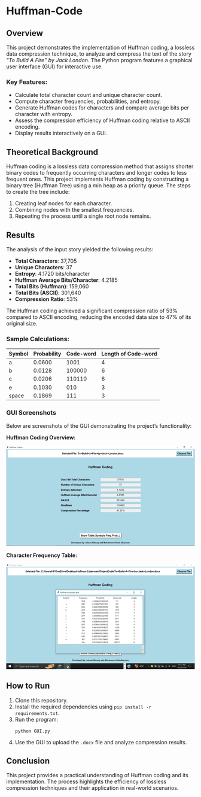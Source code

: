 # Huffman-Code

## Overview
This project demonstrates the implementation of Huffman coding, a lossless data compression technique, to analyze and compress the text of the story *"To Build A Fire" by Jack London*. The Python program features a graphical user interface (GUI) for interactive use.

### Key Features:
- Calculate total character count and unique character count.
- Compute character frequencies, probabilities, and entropy.
- Generate Huffman codes for characters and compare average bits per character with entropy.
- Assess the compression efficiency of Huffman coding relative to ASCII encoding.
- Display results interactively on a GUI.

## Theoretical Background
Huffman coding is a lossless data compression method that assigns shorter binary codes to frequently occurring characters and longer codes to less frequent ones. This project implements Huffman coding by constructing a binary tree (Huffman Tree) using a min heap as a priority queue. The steps to create the tree include:
1. Creating leaf nodes for each character.
2. Combining nodes with the smallest frequencies.
3. Repeating the process until a single root node remains.

## Results
The analysis of the input story yielded the following results:
- **Total Characters**: 37,705
- **Unique Characters**: 37
- **Entropy**: 4.1720 bits/character
- **Huffman Average Bits/Character**: 4.2185
- **Total Bits (Huffman)**: 159,060
- **Total Bits (ASCII)**: 301,640
- **Compression Ratio**: 53%

The Huffman coding achieved a significant compression ratio of 53% compared to ASCII encoding, reducing the encoded data size to 47% of its original size.

### Sample Calculations:
| Symbol | Probability | Code-word | Length of Code-word |
|--------|-------------|-----------|---------------------|
| a      | 0.0600      | 1001      | 4                   |
| b      | 0.0128      | 100000    | 6                   |
| c      | 0.0206      | 110110    | 6                   |
| e      | 0.1030      | 010       | 3                   |
| space  | 0.1869      | 111       | 3                   |

### GUI Screenshots
Below are screenshots of the GUI demonstrating the project’s functionality:

**Huffman Coding Overview:**

![Huffman Coding Main GUI](./assets/main.png)

**Character Frequency Table:**

![Character Frequency Table](./assets/result.png)

## How to Run
1. Clone this repository.
2. Install the required dependencies using `pip install -r requirements.txt`.
3. Run the program:
   ```
   python GUI.py
   ```
4. Use the GUI to upload the ```.docx``` file and analyze compression results.

## Conclusion
This project provides a practical understanding of Huffman coding and its implementation. The process highlights the efficiency of lossless compression techniques and their application in real-world scenarios.

